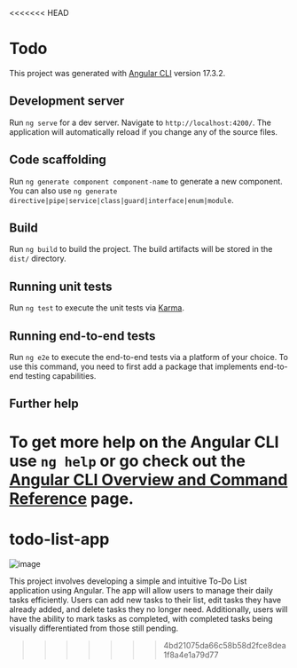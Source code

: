 <<<<<<< HEAD
# Todo

This project was generated with [Angular CLI](https://github.com/angular/angular-cli) version 17.3.2.

## Development server

Run `ng serve` for a dev server. Navigate to `http://localhost:4200/`. The application will automatically reload if you change any of the source files.

## Code scaffolding

Run `ng generate component component-name` to generate a new component. You can also use `ng generate directive|pipe|service|class|guard|interface|enum|module`.

## Build

Run `ng build` to build the project. The build artifacts will be stored in the `dist/` directory.

## Running unit tests

Run `ng test` to execute the unit tests via [Karma](https://karma-runner.github.io).

## Running end-to-end tests

Run `ng e2e` to execute the end-to-end tests via a platform of your choice. To use this command, you need to first add a package that implements end-to-end testing capabilities.

## Further help

To get more help on the Angular CLI use `ng help` or go check out the [Angular CLI Overview and Command Reference](https://angular.io/cli) page.
=======
# todo-list-app
![image](https://github.com/user-attachments/assets/013d9c31-43e6-42c7-bd7f-26580fcff400)

This project involves developing a simple and intuitive To-Do List application using Angular. The app will allow users to manage their daily tasks efficiently. Users can add new tasks to their list, edit tasks they have already added, and delete tasks they no longer need. Additionally, users will have the ability to mark tasks as completed, with completed tasks being visually differentiated from those still pending.

>>>>>>> 4bd21075da66c58b58d2fce8dea1f8a4e1a79d77
